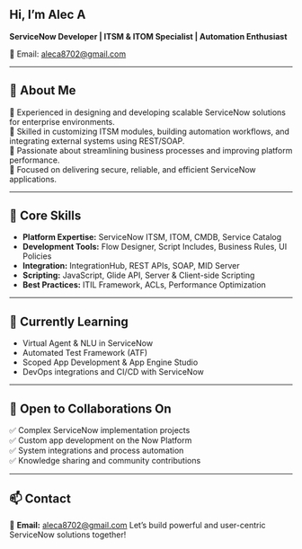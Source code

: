 ## Hi, I’m 	Alec A 
**ServiceNow Developer | ITSM & ITOM Specialist | Automation Enthusiast**

📧 Email: aleca8702@gmail.com

---

## 💼 About Me

🔹 Experienced in designing and developing scalable ServiceNow solutions for enterprise environments.  
🔹 Skilled in customizing ITSM modules, building automation workflows, and integrating external systems using REST/SOAP.  
🔹 Passionate about streamlining business processes and improving platform performance.  
🔹 Focused on delivering secure, reliable, and efficient ServiceNow applications.

---

## 🔧 Core Skills

- **Platform Expertise:** ServiceNow ITSM, ITOM, CMDB, Service Catalog  
- **Development Tools:** Flow Designer, Script Includes, Business Rules, UI Policies  
- **Integration:** IntegrationHub, REST APIs, SOAP, MID Server  
- **Scripting:** JavaScript, Glide API, Server & Client-side Scripting  
- **Best Practices:** ITIL Framework, ACLs, Performance Optimization

---

## 🌱 Currently Learning

- Virtual Agent & NLU in ServiceNow  
- Automated Test Framework (ATF)  
- Scoped App Development & App Engine Studio  
- DevOps integrations and CI/CD with ServiceNow

---

## 🤝 Open to Collaborations On

✅ Complex ServiceNow implementation projects  
✅ Custom app development on the Now Platform  
✅ System integrations and process automation  
✅ Knowledge sharing and community contributions

---

## 📫 Contact

📩 **Email:** aleca8702@gmail.com
Let’s build powerful and user-centric ServiceNow solutions together!
